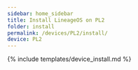 ```yaml
---
sidebar: home_sidebar
title: Install LineageOS on PL2
folder: install
permalink: /devices/PL2/install/
device: PL2
---
```

{% include templates/device_install.md %}
